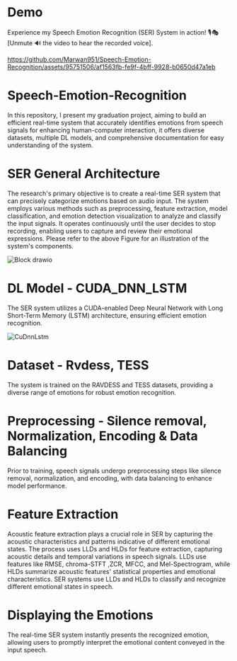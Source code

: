 # Demo
Experience my Speech Emotion Recognition (SER) System in action! 🎙️🎭 [Unmute 🔊 the video to hear the recorded voice].

https://github.com/Marwan951/Speech-Emotion-Recognition/assets/95751506/af1563fb-fe9f-4bff-9928-b0650d47a1eb

# Speech-Emotion-Recognition
In this repository, I present my graduation project, aiming to build an efficient real-time system that accurately identifies emotions from speech signals for enhancing human-computer interaction, it offers diverse datasets, multiple DL models, and comprehensive documentation for easy understanding of the system.

# SER General Architecture
The research's primary objective is to create a real-time SER system that can precisely categorize emotions based on audio input. The system employs various methods such as preprocessing, feature extraction, model classification, and emotion detection visualization to analyze and classify the input signals. It operates continuously until the user decides to stop recording, enabling users to capture and review their emotional expressions. Please refer to the above Figure for an illustration of the system's components.

![Block drawio](https://github.com/Marwan951/Speech-Emotion-Recognition/assets/95751506/7b07b6bf-714a-4513-8db6-5d005f432da7)
# DL Model - CUDA_DNN_LSTM 
The SER system utilizes a CUDA-enabled Deep Neural Network with Long Short-Term Memory (LSTM) architecture, ensuring efficient emotion recognition.

![CuDnnLstm](https://github.com/Marwan951/Speech-Emotion-Recognition/assets/95751506/9d5775e8-8732-4114-97d3-87d304df91c0)
# Dataset - Rvdess, TESS
The system is trained on the RAVDESS and TESS datasets, providing a diverse range of emotions for robust emotion recognition.

# Preprocessing - Silence removal, Normalization, Encoding & Data Balancing
Prior to training, speech signals undergo preprocessing steps like silence removal, normalization, and encoding, with data balancing to enhance model performance.

# Feature Extraction
Acoustic feature extraction plays a crucial role in SER by capturing the acoustic characteristics and patterns indicative of different emotional states. The process uses LLDs and HLDs for feature extraction, capturing acoustic details and temporal variations in speech signals. LLDs use features like  RMSE, chroma-STFT ,ZCR, MFCC, and Mel-Spectrogram, while HLDs summarize acoustic features' statistical properties and emotional characteristics. SER systems use LLDs and HLDs to classify and recognize different emotional states in speech.

# Displaying the Emotions
The real-time SER system instantly presents the recognized emotion, allowing users to promptly interpret the emotional content conveyed in the input speech.
